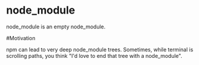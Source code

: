 node_module
===========

node_module is an empty node_module.

#Motivation

npm can lead to very deep node_module trees. Sometimes, while terminal
is scrolling paths, you think "I'd love to end that tree with a
node_module".
